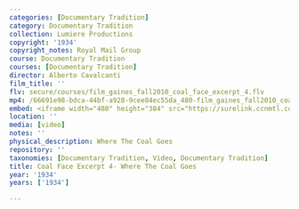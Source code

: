 ```yaml
---
categories: [Documentary Tradition]
category: Documentary Tradition
collection: Lumiere Productions
copyright: '1934'
copyright_notes: Royal Mail Group
course: Documentary Tradition
courses: [Documentary Tradition]
director: Alberto Cavalcanti
film_title: ''
flv: secure/courses/film_gaines_fall2010_coal_face_excerpt_4.flv
mp4: /66691e98-bdca-44bf-a928-9cee84ec55da_480-film_gaines_fall2010_coal_face_excerpt_4.mp4
embed: <iframe width="480" height="384" src="https://surelink.ccnmtl.columbia.edu/video/?player=mp4_secure_stream&file=/66691e98-bdca-44bf-a928-9cee84ec55da_480-film_gaines_fall2010_coal_face_excerpt_4.mp4&width=480&height=360&poster=https://d369ay3g98xik5.cloudfront.net/thumbs/2016/11/17/66691e98-bdca-44bf-a928-9cee84ec55da-00001.jpg&authtype=wind"></iframe>
location: ''
media: [video]
notes: ''
physical_description: Where The Coal Goes
repository: ''
taxonomies: [Documentary Tradition, Video, Documentary Tradition]
title: Coal Face Excerpt 4- Where The Coal Goes
year: '1934'
years: ['1934']

---
```

